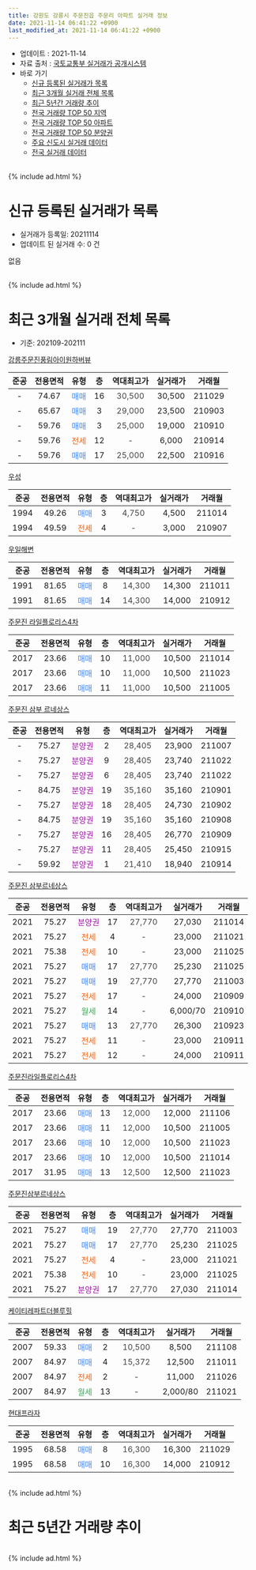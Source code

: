 ```yaml
---
title: 강원도 강릉시 주문진읍 주문리 아파트 실거래 정보
date: 2021-11-14 06:41:22 +0900
last_modified_at: 2021-11-14 06:41:22 +0900
---
```


* 업데이트 : 2021-11-14
* 자료 출처 : [국토교통부 실거래가 공개시스템](http://rt.molit.go.kr)
* 바로 가기
    * [신규 등록된 실거래가 목록](#신규-등록된-실거래가-목록)
    * [최근 3개월 실거래 전체 목록](#최근-3개월-실거래-전체-목록)
    * [최근 5년간 거래량 추이](#최근-5년간-거래량-추이)
    * [전국 거래량 TOP 50 지역](https://inasie.github.io/apt-trade-info/최근-3개월-전국에서-가장-거래가-많이-발생한-지역)
    * [전국 거래량 TOP 50 아파트](https://inasie.github.io/apt-trade-info/최근-3개월-전국에서-가장-거래가-많이-발생한-아파트)
    * [전국 거래량 TOP 50 분양권](https://inasie.github.io/apt-trade-info/최근-3개월-전국에서-가장-거래가-많이-발생한-분양권)
    * [주요 신도시 실거래 데이터](https://inasie.github.io/apt-trade-info/주요-신도시)
    * [전국 실거래 데이터](https://inasie.github.io/apt-trade-info/전국)
<br>
{% include ad.html %}
<br>

# 신규 등록된 실거래가 목록
* 실거래가 등록일: 20211114
* 업데이트 된 실거래 수: 0 건

없음

<br>
{% include ad.html %}
<br>

# 최근 3개월 실거래 전체 목록
* 기준: 202109-202111


[강릉주문진풍림아이원하버뷰](https://search.naver.com/search.naver?query=%EA%B0%95%EC%9B%90%EB%8F%84+%EA%B0%95%EB%A6%89%EC%8B%9C+%EC%A3%BC%EB%AC%B8%EC%A7%84%EC%9D%8D+%EC%A3%BC%EB%AC%B8%EB%A6%AC+%EA%B0%95%EB%A6%89%EC%A3%BC%EB%AC%B8%EC%A7%84%ED%92%8D%EB%A6%BC%EC%95%84%EC%9D%B4%EC%9B%90%ED%95%98%EB%B2%84%EB%B7%B0)

|준공|전용면적|유형|층|역대최고가|실거래가|거래월|
|:---:|:---:|:---:|:---:|:---:|:---:|:---:|
|-|74.67|<span style="color:#4285f3">매매</span>|16|<span style="color:#444444">30,500</span>|30,500|211029|
|-|65.67|<span style="color:#4285f3">매매</span>|3|<span style="color:#444444">29,000</span>|23,500|210903|
|-|59.76|<span style="color:#4285f3">매매</span>|3|<span style="color:#444444">25,000</span>|19,000|210910|
|-|59.76|<span style="color:#ff5a00">전세</span>|12|<span style="color:#444444">-</span>|6,000|210914|
|-|59.76|<span style="color:#4285f3">매매</span>|17|<span style="color:#444444">25,000</span>|22,500|210916|

[우성](https://search.naver.com/search.naver?query=%EA%B0%95%EC%9B%90%EB%8F%84+%EA%B0%95%EB%A6%89%EC%8B%9C+%EC%A3%BC%EB%AC%B8%EC%A7%84%EC%9D%8D+%EC%A3%BC%EB%AC%B8%EB%A6%AC+%EC%9A%B0%EC%84%B1)

|준공|전용면적|유형|층|역대최고가|실거래가|거래월|
|:---:|:---:|:---:|:---:|:---:|:---:|:---:|
|1994|49.26|<span style="color:#4285f3">매매</span>|3|<span style="color:#444444">4,750</span>|4,500|211014|
|1994|49.59|<span style="color:#ff5a00">전세</span>|4|<span style="color:#444444">-</span>|3,000|210907|

[우일해변](https://search.naver.com/search.naver?query=%EA%B0%95%EC%9B%90%EB%8F%84+%EA%B0%95%EB%A6%89%EC%8B%9C+%EC%A3%BC%EB%AC%B8%EC%A7%84%EC%9D%8D+%EC%A3%BC%EB%AC%B8%EB%A6%AC+%EC%9A%B0%EC%9D%BC%ED%95%B4%EB%B3%80)

|준공|전용면적|유형|층|역대최고가|실거래가|거래월|
|:---:|:---:|:---:|:---:|:---:|:---:|:---:|
|1991|81.65|<span style="color:#4285f3">매매</span>|8|<span style="color:#444444">14,300</span>|14,300|211011|
|1991|81.65|<span style="color:#4285f3">매매</span>|14|<span style="color:#444444">14,300</span>|14,000|210912|

[주문진 라일플로리스4차](https://search.naver.com/search.naver?query=%EA%B0%95%EC%9B%90%EB%8F%84+%EA%B0%95%EB%A6%89%EC%8B%9C+%EC%A3%BC%EB%AC%B8%EC%A7%84%EC%9D%8D+%EC%A3%BC%EB%AC%B8%EB%A6%AC+%EC%A3%BC%EB%AC%B8%EC%A7%84+%EB%9D%BC%EC%9D%BC%ED%94%8C%EB%A1%9C%EB%A6%AC%EC%8A%A44%EC%B0%A8)

|준공|전용면적|유형|층|역대최고가|실거래가|거래월|
|:---:|:---:|:---:|:---:|:---:|:---:|:---:|
|2017|23.66|<span style="color:#4285f3">매매</span>|10|<span style="color:#444444">11,000</span>|10,500|211014|
|2017|23.66|<span style="color:#4285f3">매매</span>|10|<span style="color:#444444">11,000</span>|10,500|211023|
|2017|23.66|<span style="color:#4285f3">매매</span>|11|<span style="color:#444444">11,000</span>|10,500|211005|

[주문진 삼부 르네상스](https://search.naver.com/search.naver?query=%EA%B0%95%EC%9B%90%EB%8F%84+%EA%B0%95%EB%A6%89%EC%8B%9C+%EC%A3%BC%EB%AC%B8%EC%A7%84%EC%9D%8D+%EC%A3%BC%EB%AC%B8%EB%A6%AC+%EC%A3%BC%EB%AC%B8%EC%A7%84+%EC%82%BC%EB%B6%80+%EB%A5%B4%EB%84%A4%EC%83%81%EC%8A%A4)

|준공|전용면적|유형|층|역대최고가|실거래가|거래월|
|:---:|:---:|:---:|:---:|:---:|:---:|:---:|
|-|75.27|<span style="color:#9C11A5">분양권</span>|2|<span style="color:#444444">28,405</span>|23,900|211007|
|-|75.27|<span style="color:#9C11A5">분양권</span>|9|<span style="color:#444444">28,405</span>|23,740|211022|
|-|75.27|<span style="color:#9C11A5">분양권</span>|6|<span style="color:#444444">28,405</span>|23,740|211022|
|-|84.75|<span style="color:#9C11A5">분양권</span>|19|<span style="color:#444444">35,160</span>|35,160|210901|
|-|75.27|<span style="color:#9C11A5">분양권</span>|18|<span style="color:#444444">28,405</span>|24,730|210902|
|-|84.75|<span style="color:#9C11A5">분양권</span>|19|<span style="color:#444444">35,160</span>|35,160|210908|
|-|75.27|<span style="color:#9C11A5">분양권</span>|16|<span style="color:#444444">28,405</span>|26,770|210909|
|-|75.27|<span style="color:#9C11A5">분양권</span>|11|<span style="color:#444444">28,405</span>|25,450|210915|
|-|59.92|<span style="color:#9C11A5">분양권</span>|1|<span style="color:#444444">21,410</span>|18,940|210914|

[주문진 삼부르네상스](https://search.naver.com/search.naver?query=%EA%B0%95%EC%9B%90%EB%8F%84+%EA%B0%95%EB%A6%89%EC%8B%9C+%EC%A3%BC%EB%AC%B8%EC%A7%84%EC%9D%8D+%EC%A3%BC%EB%AC%B8%EB%A6%AC+%EC%A3%BC%EB%AC%B8%EC%A7%84+%EC%82%BC%EB%B6%80%EB%A5%B4%EB%84%A4%EC%83%81%EC%8A%A4)

|준공|전용면적|유형|층|역대최고가|실거래가|거래월|
|:---:|:---:|:---:|:---:|:---:|:---:|:---:|
|2021|75.27|<span style="color:#9C11A5">분양권</span>|17|<span style="color:#444444">27,770</span>|27,030|211014|
|2021|75.27|<span style="color:#ff5a00">전세</span>|4|<span style="color:#444444">-</span>|23,000|211021|
|2021|75.38|<span style="color:#ff5a00">전세</span>|10|<span style="color:#444444">-</span>|23,000|211025|
|2021|75.27|<span style="color:#4285f3">매매</span>|17|<span style="color:#444444">27,770</span>|25,230|211025|
|2021|75.27|<span style="color:#4285f3">매매</span>|19|<span style="color:#444444">27,770</span>|27,770|211003|
|2021|75.27|<span style="color:#ff5a00">전세</span>|17|<span style="color:#444444">-</span>|24,000|210909|
|2021|75.27|<span style="color:#34a853">월세</span>|14|<span style="color:#444444">-</span>|6,000/70|210910|
|2021|75.27|<span style="color:#4285f3">매매</span>|13|<span style="color:#444444">27,770</span>|26,300|210923|
|2021|75.27|<span style="color:#ff5a00">전세</span>|11|<span style="color:#444444">-</span>|23,000|210911|
|2021|75.27|<span style="color:#ff5a00">전세</span>|12|<span style="color:#444444">-</span>|24,000|210911|

[주문진라일플로리스4차](https://search.naver.com/search.naver?query=%EA%B0%95%EC%9B%90%EB%8F%84+%EA%B0%95%EB%A6%89%EC%8B%9C+%EC%A3%BC%EB%AC%B8%EC%A7%84%EC%9D%8D+%EC%A3%BC%EB%AC%B8%EB%A6%AC+%EC%A3%BC%EB%AC%B8%EC%A7%84%EB%9D%BC%EC%9D%BC%ED%94%8C%EB%A1%9C%EB%A6%AC%EC%8A%A44%EC%B0%A8)

|준공|전용면적|유형|층|역대최고가|실거래가|거래월|
|:---:|:---:|:---:|:---:|:---:|:---:|:---:|
|2017|23.66|<span style="color:#4285f3">매매</span>|13|<span style="color:#444444">12,000</span>|12,000|211106|
|2017|23.66|<span style="color:#4285f3">매매</span>|11|<span style="color:#444444">12,000</span>|10,500|211005|
|2017|23.66|<span style="color:#4285f3">매매</span>|10|<span style="color:#444444">12,000</span>|10,500|211023|
|2017|23.66|<span style="color:#4285f3">매매</span>|10|<span style="color:#444444">12,000</span>|10,500|211014|
|2017|31.95|<span style="color:#4285f3">매매</span>|13|<span style="color:#444444">12,500</span>|12,500|211023|

[주문진삼부르네상스](https://search.naver.com/search.naver?query=%EA%B0%95%EC%9B%90%EB%8F%84+%EA%B0%95%EB%A6%89%EC%8B%9C+%EC%A3%BC%EB%AC%B8%EC%A7%84%EC%9D%8D+%EC%A3%BC%EB%AC%B8%EB%A6%AC+%EC%A3%BC%EB%AC%B8%EC%A7%84%EC%82%BC%EB%B6%80%EB%A5%B4%EB%84%A4%EC%83%81%EC%8A%A4)

|준공|전용면적|유형|층|역대최고가|실거래가|거래월|
|:---:|:---:|:---:|:---:|:---:|:---:|:---:|
|2021|75.27|<span style="color:#4285f3">매매</span>|19|<span style="color:#444444">27,770</span>|27,770|211003|
|2021|75.27|<span style="color:#4285f3">매매</span>|17|<span style="color:#444444">27,770</span>|25,230|211025|
|2021|75.27|<span style="color:#ff5a00">전세</span>|4|<span style="color:#444444">-</span>|23,000|211021|
|2021|75.38|<span style="color:#ff5a00">전세</span>|10|<span style="color:#444444">-</span>|23,000|211025|
|2021|75.27|<span style="color:#9C11A5">분양권</span>|17|<span style="color:#444444">27,770</span>|27,030|211014|


<script async src="//pagead2.googlesyndication.com/pagead/js/adsbygoogle.js"></script>
<!-- 기본 -->
<ins class="adsbygoogle"
     style="display:block"
     data-ad-client="ca-pub-2446590836940007"
     data-ad-slot="1659523306"
     data-ad-format="auto"
     data-full-width-responsive="true"></ins>
<script>
(adsbygoogle = window.adsbygoogle || []).push({});
</script>


[케이티레파트더블루힐](https://search.naver.com/search.naver?query=%EA%B0%95%EC%9B%90%EB%8F%84+%EA%B0%95%EB%A6%89%EC%8B%9C+%EC%A3%BC%EB%AC%B8%EC%A7%84%EC%9D%8D+%EC%A3%BC%EB%AC%B8%EB%A6%AC+%EC%BC%80%EC%9D%B4%ED%8B%B0%EB%A0%88%ED%8C%8C%ED%8A%B8%EB%8D%94%EB%B8%94%EB%A3%A8%ED%9E%90)

|준공|전용면적|유형|층|역대최고가|실거래가|거래월|
|:---:|:---:|:---:|:---:|:---:|:---:|:---:|
|2007|59.33|<span style="color:#4285f3">매매</span>|2|<span style="color:#444444">10,500</span>|8,500|211108|
|2007|84.97|<span style="color:#4285f3">매매</span>|4|<span style="color:#444444">15,372</span>|12,500|211011|
|2007|84.97|<span style="color:#ff5a00">전세</span>|2|<span style="color:#444444">-</span>|11,000|211026|
|2007|84.97|<span style="color:#34a853">월세</span>|13|<span style="color:#444444">-</span>|2,000/80|211021|

[현대프라자](https://search.naver.com/search.naver?query=%EA%B0%95%EC%9B%90%EB%8F%84+%EA%B0%95%EB%A6%89%EC%8B%9C+%EC%A3%BC%EB%AC%B8%EC%A7%84%EC%9D%8D+%EC%A3%BC%EB%AC%B8%EB%A6%AC+%ED%98%84%EB%8C%80%ED%94%84%EB%9D%BC%EC%9E%90)

|준공|전용면적|유형|층|역대최고가|실거래가|거래월|
|:---:|:---:|:---:|:---:|:---:|:---:|:---:|
|1995|68.58|<span style="color:#4285f3">매매</span>|8|<span style="color:#444444">16,300</span>|16,300|211029|
|1995|68.58|<span style="color:#4285f3">매매</span>|10|<span style="color:#444444">16,300</span>|14,000|210912|


<br>
{% include ad.html %}
<br>

# 최근 5년간 거래량 추이


<div style="width:100%;">
    <canvas id="deal_progress" height="200"></canvas>
</div>

<script>
new Chart(document.getElementById("deal_progress"), {
    type: 'line',
    data: {
        labels: ['201611','201612','201701','201702','201703','201704','201705','201706','201707','201708','201709','201710','201711','201712','201801','201802','201803','201804','201805','201806','201807','201808','201809','201810','201811','201812','201901','201902','201903','201904','201905','201906','201907','201908','201909','201910','201911','201912','202001','202002','202003','202004','202005','202006','202007','202008','202009','202010','202011','202012','202101','202102','202103','202104','202105','202106','202107','202108','202109','202110','202111'],
        datasets: [{
            label: '매매',
            pointRadius: 1,
            data: [0, 1, 0, 0, 2, 0, 2, 1, 2, 0, 1, 1, 0, 0, 2, 1, 6, 4, 6, 5, 6, 4, 1, 6, 8, 5, 21, 14, 13, 4, 3, 2, 5, 5, 2, 5, 29, 1, 10, 8, 5, 2, 10, 2, 9, 9, 3, 20, 9, 24, 13, 10, 25, 28, 50, 23, 13, 17, 12, 21, 2],
            borderColor: "rgba(255, 201, 14, 1)",
            backgroundColor: "rgba(255, 201, 14, 0.5)",
            fill: false,
            lineTension: 0
        },{
            label: '전월세',
            pointRadius: 1,
            data: [0, 1, 0, 0, 1, 2, 0, 0, 0, 0, 1, 0, 1, 0, 0, 0, 1, 0, 1, 0, 0, 0, 0, 0, 0, 1, 1, 4, 10, 8, 2, 0, 0, 0, 2, 1, 3, 2, 1, 5, 1, 2, 3, 2, 0, 1, 1, 3, 3, 2, 3, 4, 5, 0, 3, 5, 4, 5, 6, 6, 0],
            borderColor: "rgba(0, 141, 185, 1)",
            backgroundColor: "rgba(0, 141, 185, 0.5)",
            fill: false,
            lineTension: 0
        }
        ]
    },
    options: {
        responsive: true,
        title: {
            display: false
        },
        tooltips: {
            mode: 'index',
            intersect: false
        },
        hover: {
            mode: 'nearest',
            intersect: true
        },
        scales: {
            xAxes: [{
                display: true,
                scaleLabel: {
                    display: true,
                    labelString: '년/월'
                }
            }],
            yAxes: [{
                display: true,
                ticks: {
                    suggestedMin: 0,
                },
                scaleLabel: {
                    display: true,
                    labelString: '실거래 수'
                }
            }]
        }
    }
});

</script>


<br>
{% include ad.html %}
<br>

